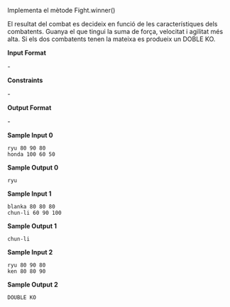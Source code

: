 Implementa el mètode Fight.winner()

El resultat del combat es decideix en funció de les característiques
dels combatents. Guanya el que tingui la suma de força, velocitat i
agilitat més alta. Si els dos combatents tenen la mateixa es produeix un
DOBLE KO.

**Input Format**

\-

**Constraints**

\-

**Output Format**

\-

**Sample Input 0**

    ryu 80 90 80
    honda 100 60 50

**Sample Output 0**

    ryu

**Sample Input 1**

    blanka 80 80 80
    chun-li 60 90 100

**Sample Output 1**

    chun-li

**Sample Input 2**

    ryu 80 90 80
    ken 80 80 90

**Sample Output 2**

    DOUBLE KO
